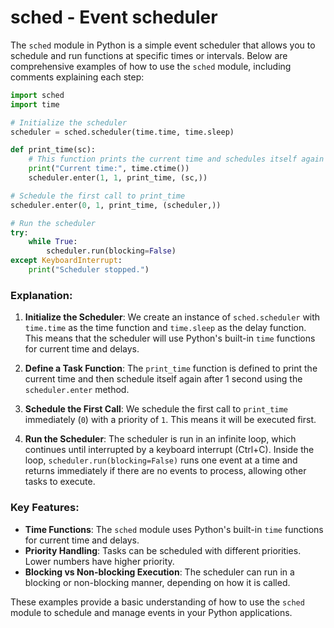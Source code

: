 # sched - Event scheduler

The `sched` module in Python is a simple event scheduler that allows you to schedule and run functions at specific times or intervals. Below are comprehensive examples of how to use the `sched` module, including comments explaining each step:

```python
import sched
import time

# Initialize the scheduler
scheduler = sched.scheduler(time.time, time.sleep)

def print_time(sc):
    # This function prints the current time and schedules itself again after 1 second
    print("Current time:", time.ctime())
    scheduler.enter(1, 1, print_time, (sc,))

# Schedule the first call to print_time
scheduler.enter(0, 1, print_time, (scheduler,))

# Run the scheduler
try:
    while True:
        scheduler.run(blocking=False)
except KeyboardInterrupt:
    print("Scheduler stopped.")
```

### Explanation:

1. **Initialize the Scheduler**: We create an instance of `sched.scheduler` with `time.time` as the time function and `time.sleep` as the delay function. This means that the scheduler will use Python's built-in `time` functions for current time and delays.

2. **Define a Task Function**: The `print_time` function is defined to print the current time and then schedule itself again after 1 second using the `scheduler.enter` method.

3. **Schedule the First Call**: We schedule the first call to `print_time` immediately (`0`) with a priority of `1`. This means it will be executed first.

4. **Run the Scheduler**: The scheduler is run in an infinite loop, which continues until interrupted by a keyboard interrupt (Ctrl+C). Inside the loop, `scheduler.run(blocking=False)` runs one event at a time and returns immediately if there are no events to process, allowing other tasks to execute.

### Key Features:

- **Time Functions**: The `sched` module uses Python's built-in `time` functions for current time and delays.
- **Priority Handling**: Tasks can be scheduled with different priorities. Lower numbers have higher priority.
- **Blocking vs Non-blocking Execution**: The scheduler can run in a blocking or non-blocking manner, depending on how it is called.

These examples provide a basic understanding of how to use the `sched` module to schedule and manage events in your Python applications.
